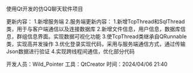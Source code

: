 使用Qt开发的仿QQ聊天软件项目

更新内容：
    1.新增服务端
    2.服务端更新内容：
        1.新增TcpThread和SqlThread类，用于与客户端通信以及连接数据库
        2.新增文件信息，用户信息，数据库信息，群组信息界面。实现数据可视化功能
        3.使TcpThread类继承自QRunnable类，实现高并发操作
    3.优化登录实现代码，采用与服务端通信方式，通过传输Json数据进行验证
    4.实现跨线程间通信，优化部分代码

开发人员：Wild_Pointer
工具：QtCreator 
时间：2024/04/06 21:40
